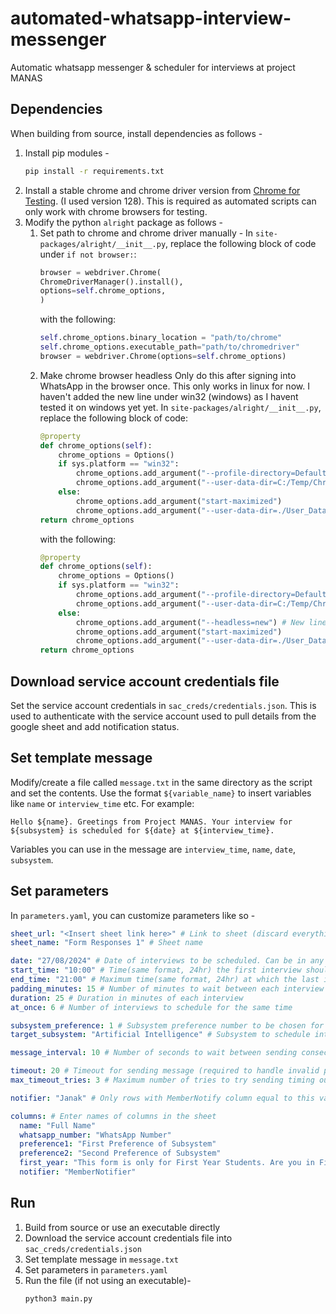 # automated-whatsapp-interview-messenger
Automatic whatsapp messenger & scheduler for interviews at project MANAS

## Dependencies 
When building from source, install dependencies as follows -
1. Install pip modules - 
    ```bash
    pip install -r requirements.txt
    ```
2. Install a stable chrome and chrome driver version from [Chrome for Testing](https://googlechromelabs.github.io/chrome-for-testing/). (I used version 128). This is required as automated scripts can only work with chrome browsers for testing.
3. Modify the python `alright` package as follows - 
   1. Set path to chrome and chrome driver manually - 
        In `site-packages/alright/__init__.py`, replace the following block of code under ``if not browser:``:
        ```python    
        browser = webdriver.Chrome(
        ChromeDriverManager().install(),
        options=self.chrome_options,
        )
        ```
        with the following:
        ```python
        self.chrome_options.binary_location = "path/to/chrome"
        self.chrome_options.executable_path="path/to/chromedriver"
        browser = webdriver.Chrome(options=self.chrome_options)
        ```
    2. Make chrome browser headless
        Only do this after signing into WhatsApp in the browser once. This only works in linux for now. I haven't added the new line under win32 (windows) as I havent tested it on windows yet yet.
        In `site-packages/alright/__init__.py`, replace the following block of code:
        ```python
        @property
        def chrome_options(self):
            chrome_options = Options()
            if sys.platform == "win32":
                chrome_options.add_argument("--profile-directory=Default")
                chrome_options.add_argument("--user-data-dir=C:/Temp/ChromeProfile")
            else:
                chrome_options.add_argument("start-maximized")
                chrome_options.add_argument("--user-data-dir=./User_Data")
        return chrome_options
        ```
        with the following:
        ```python
        @property
        def chrome_options(self):
            chrome_options = Options()
            if sys.platform == "win32":
                chrome_options.add_argument("--profile-directory=Default")
                chrome_options.add_argument("--user-data-dir=C:/Temp/ChromeProfile")
            else:
                chrome_options.add_argument("--headless=new") # New line
                chrome_options.add_argument("start-maximized")
                chrome_options.add_argument("--user-data-dir=./User_Data")
        return chrome_options
        ```

## Download service account credentials file
Set the service account credentials in ``sac_creds/credentials.json``. This is used to authenticate with the service account used to pull details from the google sheet and add notification status.

## Set template message
Modify/create a file called `message.txt` in the same directory as the script and set the contents. Use the format ``${variable_name}`` to insert variables like ``name`` or ``interview_time`` etc. For example:
```
Hello ${name}. Greetings from Project MANAS. Your interview for ${subsystem} is scheduled for ${date} at ${interview_time}.
```
Variables you can use in the message are ``interview_time``, ``name``, ``date``, ``subsystem``.

## Set parameters
In `parameters.yaml`, you can customize parameters like so - 
```yaml
sheet_url: "<Insert sheet link here>" # Link to sheet (discard everything after the id i.e. from '/edit')
sheet_name: "Form Responses 1" # Sheet name

date: "27/08/2024" # Date of interviews to be scheduled. Can be in any format
start_time: "10:00" # Time(same format, 24hr) the first interview should start at
end_time: "21:00" # Maximum time(same format, 24hr) at which the last interview should end by
padding_minutes: 15 # Number of minutes to wait between each interview
duration: 25 # Duration in minutes of each interview
at_once: 6 # Number of interviews to schedule for the same time 

subsystem_preference: 1 # Subsystem preference number to be chosen for the interview.
target_subsystem: "Artificial Intelligence" # Subsystem to schedule interviews for. Set empty string("") or null for no restrictions. This must be the same string as in the sheet

message_interval: 10 # Number of seconds to wait between sending consecutive whatsapp messages

timeout: 20 # Timeout for sending message (required to handle invalid phone numbers)
max_timeout_tries: 3 # Maximum number of tries to try sending timing out messages

notifier: "Janak" # Only rows with MemberNotify column equal to this value will be considered (to split sending messages among people)

columns: # Enter names of columns in the sheet
  name: "Full Name"
  whatsapp_number: "WhatsApp Number"
  preference1: "First Preference of Subsystem"
  preference2: "Second Preference of Subsystem"
  first_year: "This form is only for First Year Students. Are you in First Year?"
  notifier: "MemberNotifier"
```

## Run
1. Build from source or use an executable directly 
2. Download the service account credentials file into `sac_creds/credentials.json`
3. Set template message in `message.txt`
4. Set parameters in `parameters.yaml`
5. Run the file (if not using an executable)- 
    ```bash
    python3 main.py
    ```